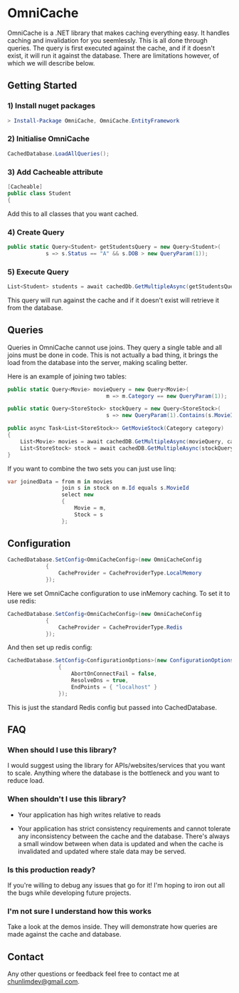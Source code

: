 
# OmniCache
OmniCache is a .NET library that makes caching everything easy. It handles caching and invalidation for you seemlessly. This is all done through queries. The query is first executed against the cache, and if it doesn't exist, it will run it against the database. There are limitations however, of which we will describe below.


## Getting Started

### 1) Install nuget packages
``` powershell
> Install-Package OmniCache, OmniCache.EntityFramework
```
### 2) Initialise OmniCache
``` csharp
CachedDatabase.LoadAllQueries();
```

### 3) Add Cacheable attribute
``` csharp
[Cacheable]
public class Student
{
```
Add this to all classes that you want cached.
### 4) Create Query
``` csharp
public static Query<Student> getStudentsQuery = new Query<Student>(
			s => s.Status == "A" && s.DOB > new QueryParam(1));
```

### 5) Execute Query
``` csharp
List<Student> students = await cachedDb.GetMultipleAsync(getStudentsQuery, new DateTime(1990,1,1));
```
This query will run against the cache and if it doesn't exist will retrieve it from the database.

## Queries
Queries in OmniCache cannot use joins. They query a single table and all joins must be done in code. This is not actually a bad thing, it brings the load from the database into the server, making scaling better.

Here is an example of joining two tables:

``` csharp
public static Query<Movie> movieQuery = new Query<Movie>(
                               m => m.Category == new QueryParam(1));

public static Query<StoreStock> stockQuery = new Query<StoreStock>(
                               s => new QueryParam(1).Contains(s.MovieId));

public async Task<List<StoreStock>> GetMovieStock(Category category)
{
    List<Movie> movies = await cachedDB.GetMultipleAsync(movieQuery, category);
    List<StoreStock> stock = await cachedDB.GetMultipleAsync(stockQuery, movies.Select(m=>m.Id).ToList());
}
```

If you want to combine the two sets you can just use linq:
``` csharp
var joinedData = from m in movies
                 join s in stock on m.Id equals s.MovieId
                 select new
                 {
                     Movie = m,
                     Stock = s
                 };
```

## Configuration

``` csharp
CachedDatabase.SetConfig<OmniCacheConfig>(new OmniCacheConfig
            {
                CacheProvider = CacheProviderType.LocalMemory
            });
```
Here we set OmniCache configuration to use inMemory caching. To set it to use redis:
``` csharp
CachedDatabase.SetConfig<OmniCacheConfig>(new OmniCacheConfig
            {
                CacheProvider = CacheProviderType.Redis
            });
```

And then set up redis config:
``` csharp
CachedDatabase.SetConfig<ConfigurationOptions>(new ConfigurationOptions()
                {
                    AbortOnConnectFail = false,
                    ResolveDns = true,
                    EndPoints = { "localhost" }
                });
```
This is just the standard Redis config but passed into CachedDatabase.

## FAQ
### When should I use this library?
I would suggest using the library for APIs/websites/services that you want to scale. Anything where the database is the bottleneck and you want to reduce load.

### When shouldn't I use this library?
- Your application has high writes relative to reads

- Your application has strict consistency requirements and cannot tolerate any inconsistency between the cache and the database. There's always a small window between when data is updated and when the cache is invalidated and updated where stale data may be served.

### Is this production ready?
If you're willing to debug any issues that go for it! I'm hoping to iron out all the bugs while developing future projects.

### I'm not sure I understand how this works
Take a look at the demos inside. They will demonstrate how queries are made against the cache and database.


## Contact
Any other questions or feedback feel free to contact me at chunlimdev@gmail.com.
